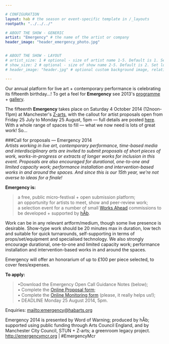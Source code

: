```yaml
---

# CONFIGURATION
layout: hab # the season or event-specific template in /_layouts
rootpath: "../../../"

# ABOUT THE SHOW - GENERIC
artist: "Emergency" # the name of the artist or company
header_image: "header_emergency_photo.jpg"   


# ABOUT THE SHOW - LAYOUT
# artist_size: 1 # optional - size of artist name 1-5. Default is 1. Set longer names to lower values
# show_size: 2 # optional - size of show name 2-5. Default is 2. Set longer names to lower values
# header_image: "header.jpg" # optional custom background image, relative to current page

---
```

Our annual platform for live art + contemporary performance is celebrating its fifteenth birthday…! To get a feel for **Emergency** see 2013's [programme](/archive/2013-emergency) + [gallery](/galleries/2013-emergency).           
             
The fifteenth **Emergency** takes place on Saturday 4 October 2014 (12noon-11pm) at Manchester's [Z-arts](http://www.z-arts.org/about-us/getting-here), with the callout for artist proposals open from Friday 25 July to Monday 25 August, 5pm — full details are posted [here](). With a whole range of spaces to fill — what we now need is lots of great work! So…                   
             
###Call for proposals — Emergency 2014      
*Artists working in live art, contemporary performance, time-based media and interdisciplinary arts are invited to submit proposals of short pieces of work, works-in-progress or extracts of longer works for inclusion in this event. Proposals are also encouraged for durational, one-to-one and limited capacity work; performance installation and intervention-based works in and around the spaces. And since this is our 15th year, we're not averse to ideas for a finale!*        
             
**Emergency is:**    
>a free, public micro-festival + open submission platform;   
>an opportunity for artists to meet, show and peer-review work;      
>a selection event for a number of small [Works Ahead](/hab/worksahead) commissions to be developed + supported by [hÅb](/hab).        
        
Work can be in any relevant artform/medium, though some live presence is desirable. Show-type work should be 20 minutes max in duration, low tech and suitable for quick turnarounds, self-supporting in terms of props/set/equipment and specialised technology. We also strongly encourage durational, one-to-one and limited capacity work; performance installation and intervention-based works in and around the spaces.             
            
Emergency will offer an honorarium of up to £100 per piece selected, to cover fees/expenses.

**To apply:**        
>•Download the Emergency Open Call Guidance Notes (below);        
>• Complete the [Online Proposal form](http://habarts.wufoo.eu/forms/emergency-2014-proposal-form);        
>• Complete the [Online Monitoring form](http://habarts.wufoo.eu/forms/hab-monitoring-form) (please, it really helps us!);       
>• DEADLINE Monday 25 August 2014, 5pm.         
         
Enquiries: <mailto:emergency@habarts.org>        

Emergency 2014 is presented by Word of Warning; produced by hÅb; supported using public funding through Arts Council England, and by Manchester City Council, STUN + Z-arts; a greenroom legacy project.        
<http://emergencymcr.org> | #EmergencyMcr
